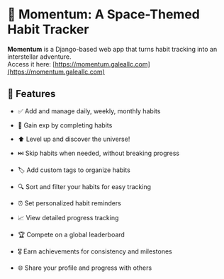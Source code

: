 # 🌌 Momentum: A Space-Themed Habit Tracker

**Momentum** is a Django-based web app that turns habit tracking into an interstellar adventure.  
Access it here: [https://momentum.galeallc.com](https://momentum.galeallc.com)

## 🚀 Features

- ✅ Add and manage daily, weekly, monthly habits  
- 🧠 Gain exp by completing habits
- ⬆️ Level up and discover the universe!


- ⏭️ Skip habits when needed, without breaking progress  
- 🏷️ Add custom tags to organize habits  
- 🔍 Sort and filter your habits for easy tracking  
- ⏰ Set personalized habit reminders  
- 📈 View detailed progress tracking  


- 🏆 Compete on a global leaderboard  
- 🎖️ Earn achievements for consistency and milestones  
- 🌐 Share your profile and progress with others  
